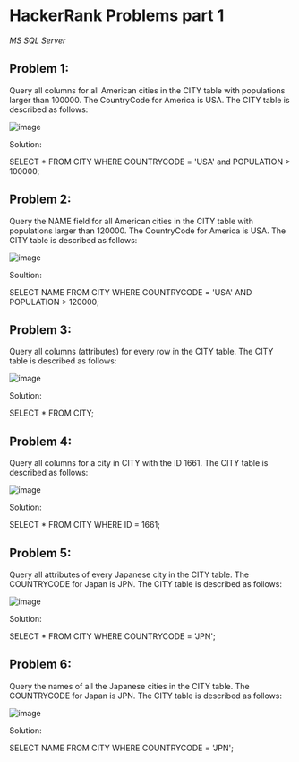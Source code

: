 # HackerRank Problems part 1

*MS SQL Server*

## Problem 1:

Query all columns for all American cities in the CITY table with populations larger than 100000. The CountryCode for America is USA.
The CITY table is described as follows:

![image](https://user-images.githubusercontent.com/85710889/197353377-856f755d-a74c-4290-8d83-a43a106b7d2b.png)

Solution:

SELECT * FROM CITY WHERE COUNTRYCODE = 'USA' and POPULATION > 100000;

## Problem 2:

Query the NAME field for all American cities in the CITY table with populations larger than 120000. The CountryCode for America is USA.
The CITY table is described as follows:
 
![image](https://user-images.githubusercontent.com/85710889/197353507-61c5c3c7-c0a7-42bc-bd71-5408c4f449bf.png)

Soultion:

SELECT NAME FROM CITY WHERE COUNTRYCODE = 'USA' AND POPULATION > 120000;

## Problem 3:

Query all columns (attributes) for every row in the CITY table.
The CITY table is described as follows:
 
![image](https://user-images.githubusercontent.com/85710889/197353548-7729b6e8-a406-40f7-92d3-c31204afc227.png)

Solution:

SELECT * FROM CITY;

## Problem 4:

Query all columns for a city in CITY with the ID 1661.
The CITY table is described as follows:

![image](https://user-images.githubusercontent.com/85710889/197353604-19de44ca-c091-4cd6-bb02-2dfaf130126a.png)

Solution:

SELECT * FROM CITY WHERE ID = 1661;

## Problem 5:

Query all attributes of every Japanese city in the CITY table. The COUNTRYCODE for Japan is JPN.
The CITY table is described as follows:

![image](https://user-images.githubusercontent.com/85710889/197353656-6e44464c-a392-426a-9b6d-ab971b9db21b.png)

Solution:

SELECT * FROM CITY WHERE COUNTRYCODE = 'JPN';

## Problem 6:

Query the names of all the Japanese cities in the CITY table. The COUNTRYCODE for Japan is JPN.
The CITY table is described as follows:

![image](https://user-images.githubusercontent.com/85710889/197353713-57495afa-8681-4194-baa2-5700d4bcd273.png)

Solution:

SELECT NAME FROM CITY WHERE COUNTRYCODE = 'JPN';




